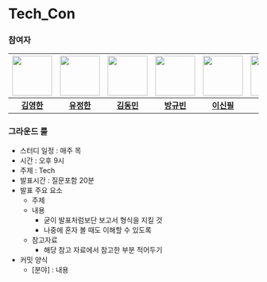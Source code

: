 # Tech_Con

### 참여자
| <img src="https://github.com/soosungp33.png" width="80"> | <img src="https://github.com/youjeonghan.png" width="80"> | <img src="https://github.com/dmin0211.png" width="80"> | <img src="https://github.com/9b2n.png" width="80"> | <img src="https://github.com/lee-3-8.png" width="80"> | <img src="https://github.com/isanghaessi.png" width="80"> | 
| :------: | :------: |:------------------------------------------------------:| :------: | :------: |  :------: | 
| **[김영한](https://github.com/soosungp33)** | **[유정한](https://github.com/youjeonghan)** | **[김동민](https://github.com/dmin0211)** | **[방규빈](https://github.com/9b2n)** | **[이신필](https://github.com/lee-3-8)**  | **[홍승용](https://github.com/isanghaessi)** |


### 그라운드 룰
- 스터디 일정 : 매주 목
- 시간 : 오후 9시
- 주제 : Tech
- 발표시간 : 질문포함 20분
- 발표 주요 요소
    - 주제
    - 내용
        - 굳이 발표처럼보단 보고서 형식을 지킬 것
        - 나중에 혼자 볼 때도 이해할 수 있도록
    - 참고자료
        - 해당 참고 자료에서 참고한 부분 적어두기
- 커밋 양식
    - [분야] : 내용
